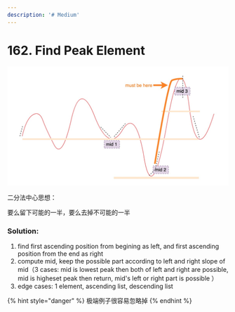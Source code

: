 ```yaml
---
description: '# Medium'
---
```


# 162. Find Peak Element

![](../.gitbook/assets/1589070178361.jpg)

二分法中心思想：

要么留下可能的一半，要么去掉不可能的一半

### Solution:

1. find first ascending position from begining as left, and first ascending position from the end as right
2. compute mid, keep the possible part according to left and right slope of mid（3 cases: mid is lowest peak then both of left and right are possible, mid is higheset peak then return, mid's left or right part is possible ）
3. edge cases: 1 element, ascending list, descending list

{% hint style="danger" %}
极端例子很容易忽略掉
{% endhint %}

